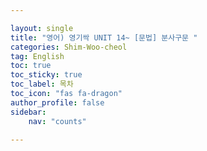 ```yaml
---

layout: single
title: "영어) 영기싹 UNIT 14~ [문법] 분사구문 "
categories: Shim-Woo-cheol
tag: English
toc: true
toc_sticky: true
toc_label: 목차
toc_icon: "fas fa-dragon"
author_profile: false
sidebar:
    nav: "counts"

---
```


